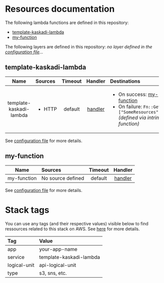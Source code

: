 # Resources documentation

The following lambda functions are defined in this repository:
- [template-kaskadi-lambda](#template-kaskadi-lambda)
- [my-function](#my-function)

The following layers are defined in this repository:
_no layer defined in the [configuration file](./serverless.yml)..._

## template-kaskadi-lambda <a name="template-kaskadi-lambda"></a>

|           Name          | Sources                | Timeout |                 Handler                 | Destinations                                                                                                                                           |
| :---------------------: | :--------------------- | :-----: | :-------------------------------------: | :----------------------------------------------------------------------------------------------------------------------------------------------------- |
| template-kaskadi-lambda | <ul><li>HTTP</li></ul> | default | [handler](./template-kaskadi-lambda.js) | <ul><li>On success: [my-function](#my-function)</li><li>On failure: `Fn::GetAtt: ["SomeResources","Arn"]` _(defined via intrinsic function)_</li></ul> |

See [configuration file](./serverless.yml) for more details.

## my-function <a name="my-function"></a>

|     Name    | Sources           | Timeout |                 Handler                 |
| :---------: | :---------------- | :-----: | :-------------------------------------: |
| my-function | No source defined | default | [handler](./template-kaskadi-lambda.js) |

See [configuration file](./serverless.yml) for more details.

# Stack tags

You can use any tags (and their respective values) visible below to find ressources related to this stack on AWS. See [here](https://docs.amazonaws.cn/en_us/AWSCloudFormation/latest/UserGuide/aws-properties-resource-tags.html) for more details.

| Tag          | Value                   |
| :----------- | :---------------------- |
| app          | your-app-name           |
| service      | template-kaskadi-lambda |
| logical-unit | api-logical-unit        |
| type         | s3, sns, etc.           |